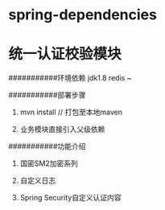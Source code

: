 # spring-dependencies

统一认证校验模块
===========================

###########环境依赖
jdk1.8
redis ~

###########部署步骤

1. mvn install // 打包至本地maven

2. 业务模块直接引入父级依赖

###########功能介绍

1. 国密SM2加密系列

2. 自定义日志

3. Spring Security自定义认证内容
